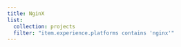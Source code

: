 ```yaml
---
title: NginX
list:
  collection: projects
  filter: "item.experience.platforms contains 'nginx'"
---
```

